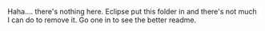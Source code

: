 Haha.... there's nothing here. Eclipse put this folder in and there's not much I can do to remove it. Go one in to see the better readme.
